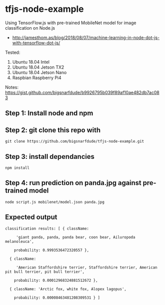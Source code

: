# tfjs-node-example

Using TensorFlow.js with pre-trained MobileNet model for image classification on Node.js

* http://jamesthom.as/blog/2018/08/07/machine-learning-in-node-dot-js-with-tensorflow-dot-js/

Tested:
1. Ubuntu 18.04 Intel
2. Ubuntu 18.04 Jetson TX2
3. Ubuntu 18.04 Jetson Nano
4. Raspbian Raspberry Pi4

Notes:
https://gist.github.com/bigsnarfdude/b9926795b039f89af10ae482db7ac083

## Step 1: Install node and npm

## Step 2: git clone this repo with

`git clone https://github.com/bigsnarfdude/tfjs-node-example.git `

## Step 3: install dependancies

`npm install`

## Step 4: run prediction on panda.jpg against pre-trained model

`node script.js mobilenet/model.json panda.jpg`


## Expected output

`classification results: [ { className:`

`     'giant panda, panda, panda bear, coon bear, Ailuropoda melanoleuca',`

`    probability: 0.9993536472320557 },`

`  { className:`

`     'American Staffordshire terrier, Staffordshire terrier, American pit bull terrier, pit bull terrier',`

`    probability: 0.00012968324881512672 },`

`  { className: 'Arctic fox, white fox, Alopex lagopus',`

`    probability: 0.00008463481208309531 } ]`
